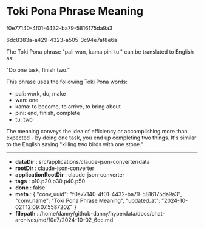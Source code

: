 # Toki Pona Phrase Meaning

f0e77140-4f01-4432-ba79-5816175da9a3

6dc8383a-a429-4323-a505-3c94e7af8e6a

 The Toki Pona phrase "pali wan, kama pini tu." can be translated to English as:

"Do one task, finish two."

This phrase uses the following Toki Pona words:
- pali: work, do, make
- wan: one
- kama: to become, to arrive, to bring about
- pini: end, finish, complete
- tu: two

The meaning conveys the idea of efficiency or accomplishing more than expected - by doing one task, you end up completing two things. It's similar to the English saying "killing two birds with one stone."

---

* **dataDir** : src/applications/claude-json-converter/data
* **rootDir** : claude-json-converter
* **applicationRootDir** : claude-json-converter
* **tags** : p10.p20.p30.p40.p50
* **done** : false
* **meta** : {
  "conv_uuid": "f0e77140-4f01-4432-ba79-5816175da9a3",
  "conv_name": "Toki Pona Phrase Meaning",
  "updated_at": "2024-10-02T12:09:07.558720Z"
}
* **filepath** : /home/danny/github-danny/hyperdata/docs/chat-archives/md/f0e7/2024-10-02_6dc.md